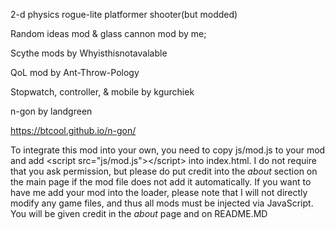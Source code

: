 2-d physics rogue-lite platformer shooter(but modded)

Random ideas mod & glass cannon mod by me;

Scythe mods by Whyisthisnotavalable

QoL mod by Ant-Throw-Pology

Stopwatch, controller, & mobile by kgurchiek

n-gon by landgreen

https://btcool.github.io/n-gon/

To integrate this mod into your own, you need to copy js/mod.js to your mod and add \<script src="js/mod.js"\>\</script\> into index.html.
I do not require that you ask permission, but please do put credit into the _about_ section on the main page if the mod file does not add it automatically.
If you want to have me add your mod into the loader, please note that I will not directly modify any game files, and thus all mods must be injected via JavaScript. You will be given credit in the _about_ page and on README.MD
